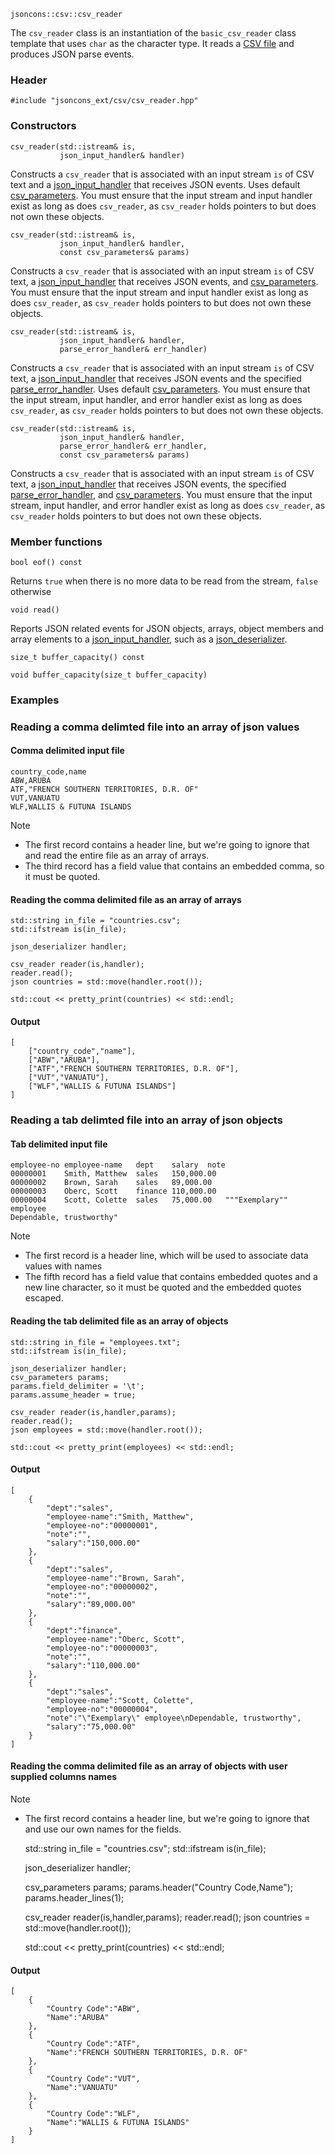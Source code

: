     jsoncons::csv::csv_reader

The `csv_reader` class is an instantiation of the `basic_csv_reader` class template that uses `char` as the character type. It reads a [CSV file](http://tools.ietf.org/html/rfc4180) and produces JSON parse events.

### Header

    #include "jsoncons_ext/csv/csv_reader.hpp"

### Constructors

    csv_reader(std::istream& is,
               json_input_handler& handler)
Constructs a `csv_reader` that is associated with an input stream
`is` of CSV text and a [json_input_handler](json_input_handler) that receives
JSON events. Uses default [csv_parameters](csv_parameters).
You must ensure that the input stream and input handler exist as long as does `csv_reader`, as `csv_reader` holds pointers to but does not own these objects.

    csv_reader(std::istream& is,
               json_input_handler& handler,
               const csv_parameters& params)
Constructs a `csv_reader` that is associated with an input stream
`is` of CSV text, a [json_input_handler](json_input_handler) that receives
JSON events, and [csv_parameters](csv_parameters).
You must ensure that the input stream and input handler exist as long as does `csv_reader`, as `csv_reader` holds pointers to but does not own these objects.

    csv_reader(std::istream& is,
               json_input_handler& handler,
               parse_error_handler& err_handler)
Constructs a `csv_reader` that is associated with an input stream
`is` of CSV text, a [json_input_handler](json_input_handler) that receives
JSON events and the specified [parse_error_handler](parse_error_handler).
Uses default [csv_parameters](csv_parameters).
You must ensure that the input stream, input handler, and error handler exist as long as does `csv_reader`, as `csv_reader` holds pointers to but does not own these objects.

    csv_reader(std::istream& is,
               json_input_handler& handler,
               parse_error_handler& err_handler,
               const csv_parameters& params)
Constructs a `csv_reader` that is associated with an input stream
`is` of CSV text, a [json_input_handler](json_input_handler) that receives
JSON events, the specified [parse_error_handler](parse_error_handler),
and [csv_parameters](csv_parameters).
You must ensure that the input stream, input handler, and error handler exist as long as does `csv_reader`, as `csv_reader` holds pointers to but does not own these objects.

### Member functions

    bool eof() const
Returns `true` when there is no more data to be read from the stream, `false` otherwise

    void read()
Reports JSON related events for JSON objects, arrays, object members and array elements to a [json_input_handler](json_input_handler), such as a [json_deserializer](json_deserializer).

    size_t buffer_capacity() const

    void buffer_capacity(size_t buffer_capacity)

### Examples

### Reading a comma delimted file into an array of json values

#### Comma delimited input file 

    country_code,name
    ABW,ARUBA
    ATF,"FRENCH SOUTHERN TERRITORIES, D.R. OF"
    VUT,VANUATU
    WLF,WALLIS & FUTUNA ISLANDS

Note 

- The first record contains a header line, but we're going to ignore that and read the entire file as an array of arrays.
- The third record has a field value that contains an embedded comma, so it must be quoted.

#### Reading the comma delimited file as an array of arrays

    std::string in_file = "countries.csv";
    std::ifstream is(in_file);

    json_deserializer handler;

    csv_reader reader(is,handler);
    reader.read();
    json countries = std::move(handler.root());

    std::cout << pretty_print(countries) << std::endl;

#### Output 

    [
        ["country_code","name"],
        ["ABW","ARUBA"],
        ["ATF","FRENCH SOUTHERN TERRITORIES, D.R. OF"],
        ["VUT","VANUATU"],
        ["WLF","WALLIS & FUTUNA ISLANDS"]
    ]

### Reading a tab delimted file into an array of json objects

#### Tab delimited input file

    employee-no	employee-name	dept	salary	note
    00000001	Smith, Matthew	sales	150,000.00	
    00000002	Brown, Sarah	sales	89,000.00	
    00000003	Oberc, Scott	finance	110,000.00	
    00000004	Scott, Colette	sales	75,000.00	"""Exemplary"" employee
    Dependable, trustworthy"

Note 

- The first record is a header line, which will be used to associate data values with names
- The fifth record has a field value that contains embedded quotes and a new line character, so it must be quoted and the embedded quotes escaped.

#### Reading the tab delimited file as an array of objects

    std::string in_file = "employees.txt";
    std::ifstream is(in_file);

    json_deserializer handler;
    csv_parameters params;
    params.field_delimiter = '\t';
    params.assume_header = true;

    csv_reader reader(is,handler,params);
    reader.read();
    json employees = std::move(handler.root());

    std::cout << pretty_print(employees) << std::endl;

#### Output

    [
        {
            "dept":"sales",
            "employee-name":"Smith, Matthew",
            "employee-no":"00000001",
            "note":"",
            "salary":"150,000.00"
        },
        {
            "dept":"sales",
            "employee-name":"Brown, Sarah",
            "employee-no":"00000002",
            "note":"",
            "salary":"89,000.00"
        },
        {
            "dept":"finance",
            "employee-name":"Oberc, Scott",
            "employee-no":"00000003",
            "note":"",
            "salary":"110,000.00"
        },
        {
            "dept":"sales",
            "employee-name":"Scott, Colette",
            "employee-no":"00000004",
            "note":"\"Exemplary\" employee\nDependable, trustworthy",
            "salary":"75,000.00"
        }
    ]


#### Reading the comma delimited file as an array of objects with user supplied columns names

Note 

- The first record contains a header line, but we're going to ignore that and use our own names for the fields.

    std::string in_file = "countries.csv";
    std::ifstream is(in_file);

    json_deserializer handler;

    csv_parameters params;
	params.header("Country Code,Name");
    params.header_lines(1);

    csv_reader reader(is,handler,params);
    reader.read();
    json countries = std::move(handler.root());

    std::cout << pretty_print(countries) << std::endl;

#### Output 

    [
        {
            "Country Code":"ABW",
            "Name":"ARUBA"
        },
        {
            "Country Code":"ATF",
            "Name":"FRENCH SOUTHERN TERRITORIES, D.R. OF"
        },
        {
            "Country Code":"VUT",
            "Name":"VANUATU"
        },
        {
            "Country Code":"WLF",
            "Name":"WALLIS & FUTUNA ISLANDS"
        }
    ]

